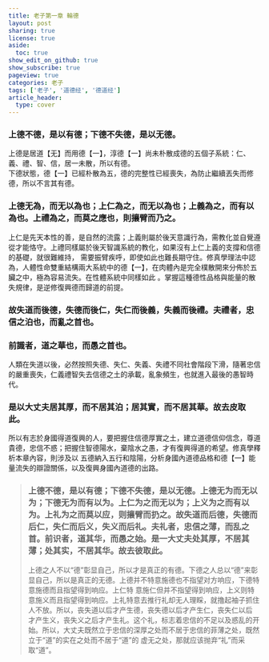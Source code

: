 ```yaml
---
title: 老子第一章 輪德
layout: post
sharing: true
license: true
aside:
  toc: true
show_edit_on_github: true
show_subscribe: true
pageview: true
categories: 老子
tags: ['老子', '道德经', '德道经']
article_header:
  type: cover
---
```


### 上德不德，是以有德；下德不失德，是以无德。
上德是居道【无】而用德【一】，淳德【一】尚未朴散成德的五個子系統：仁、義、禮、智、信，居一未散，所以有德。
<br>
下德狀態，德【一】已經朴散為五，德的完整性已經喪失，為防止繼續丟失而修德，所以不言其有德。

### 上德无為，而无以為也；上仁為之，而无以為也；上義為之，而有以為也。上禮為之，而莫之應也，則攘臂而乃之。
上仁是先天本性的善，是自然的流露；上義則屬於後天意識行為，需教化並自覺遵從才能恪守。上禮同樣屬於後天智識系統的教化，如果沒有上仁上義的支撐和信德的基礎，就很難維持，
需要振臂疾呼，即使如此也難長期守住。修真學理法中認為，人體性命雙重結構兩大系統中的德【一】，在肉體內是完全樸散開來分佈於五臟之中，極為容易流失。在性體系統中同樣如此
。掌握這種德性品格與能量的散失規律，是逆修復興德而歸道的前提。

### 故失道而後德，失德而後仁，失仁而後義，失義而後禮。夫禮者，忠信之泊也，而亂之首也。
### 前識者，道之華也，而愚之首也。
人類在失道以後，必然按照失德、失仁、失義、失禮不同社會階段下滑，隨著忠信的嚴重喪失，仁義禮智失去信德之土的承載，亂象頻生，也就進入最後的愚智時代。

### 是以大丈夫居其厚，而不居其泊；居其實，而不居其華。故去皮取此。
所以有志於身國得道復興的人，要把握住信德厚實之土，建立道德信仰信念，尊道貴德，忠信不惑；把握住智德陽水，棄陰水之愚，才有復興得道的希望。修真學釋析本章內容，則涉及以
五德納入五行和陰陽，分析身國內道德品格和德【一】能量流失的辯證關係，以及復興身國內道德的出路。

> ### 上德不德，是以有德；下德不失德，是以无德。上德无为而无以为；下德无为而有以为。上仁为之而无以为；上义为之而有以为。上礼为之而莫以应，则攘臂而扔之。故失道而后德，失德而后仁，失仁而后义，失义而后礼。夫礼者，忠信之薄，而乱之首。前识者，道其华，而愚之始。是一大丈夫处其厚，不居其薄；处其实，不居其华。故去彼取此。
> 上德之人不以“德”彰显自己，所以才是真正的有德。下德之人总以“德”来彰显自己，所以是真正的无德。上德并不特意施德也不指望对方响应，下德特意施德而且指望得到响应。上仁特
意施仁但并不指望得到响应，上义则特意施义而且指望得到响应。上礼特意去推行礼却无人理睬，就撸起袖子抓住人不放。所以，丧失道以后才产生德，丧失德以后才产生仁，丧失仁以后
才产生义，丧失义之后才产生礼。这个礼，标志着忠信的不足以及惑乱的开始。所以，大丈夫既然立于忠信的深厚之处而不居于忠信的菲薄之处，既然立于“道”的实在之处而不居于“道”的
虚无之处，那就应该抛弃“礼”而采取“道”。